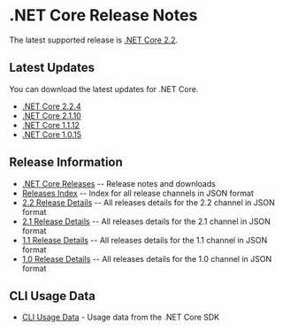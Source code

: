 # .NET Core Release Notes

The latest supported release is [.NET Core 2.2](2.2).

## Latest Updates

You can download the latest updates for .NET Core.

* [.NET Core 2.2.4](2.2/2.2.4/2.2.4-download.md)
* [.NET Core 2.1.10](2.1/2.1.10/2.1.10-download.md)
* [.NET Core 1.1.12](1.1/1.1.12/1.1.12-download.md)
* [.NET Core 1.0.15](1.0/1.0.15/1.0.15-download.md)

## Release Information

* [.NET Core Releases](download-archive.md) -- Release notes and downloads
* [Releases Index][releases-index.json] -- Index for all release channels in JSON format
* [2.2 Release Details][2.2-releases.json] -- All releases details for the 2.2 channel in JSON format
* [2.1 Release Details][2.1-releases.json] -- All releases details for the 2.1 channel in JSON format
* [1.1 Release Details][1.1-releases.json] -- All releases details for the 1.1 channel in JSON format
* [1.0 Release Details][1.0-releases.json] -- All releases details for the 1.0 channel in JSON format

## CLI Usage Data

* [CLI Usage Data](cli-usage-data.md) - Usage data from the .NET Core SDK

[releases-index.json]: https://dotnetcli.blob.core.windows.net/dotnet/release-metadata/releases-index.json
[2.2-releases.json]: https://dotnetcli.blob.core.windows.net/dotnet/release-metadata/2.2/releases.json
[2.1-releases.json]: https://dotnetcli.blob.core.windows.net/dotnet/release-metadata/2.1/releases.json
[1.1-releases.json]: https://dotnetcli.blob.core.windows.net/dotnet/release-metadata/1.1/releases.json
[1.0-releases.json]: https://dotnetcli.blob.core.windows.net/dotnet/release-metadata/1.0/releases.json